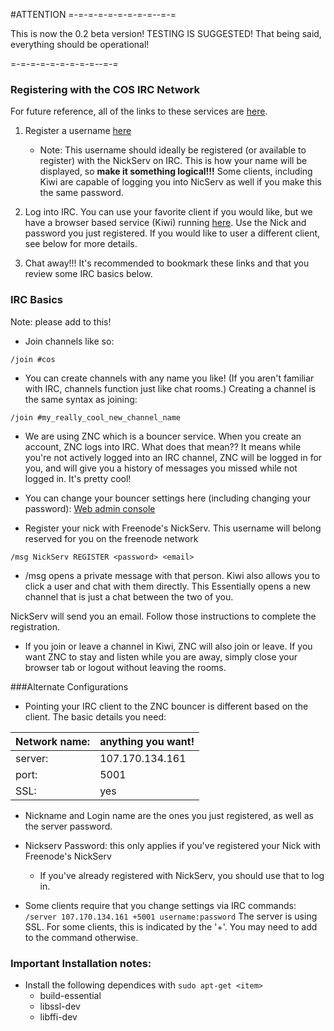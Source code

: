 #ATTENTION
=-=-=-=-=-=-=-=-=--=-=

This is now the 0.2 beta version!  TESTING IS SUGGESTED!  That being said, everything should be operational!

=-=-=-=-=-=-=-=-=--=-=


### Registering with the COS IRC Network
For future reference, all of the links to these services are [here](http://107.170.134.161:5000/).

1. Register a username [here](http://107.170.134.161:5000/register)
    * Note: This username should ideally be registered (or available to register) with the NickServ on IRC.  This is how your name will be displayed, so **make it something logical!!!** Some clients, including Kiwi are capable of logging you into NicServ as well if you make this the same password.

2. Log into IRC. You can use your favorite client if you would like, but we have a browser based service (Kiwi) running [here](http://107.170.134.161:7778/). Use the Nick and password you just registered. If you would like to user a different client, see below for more details. 

3. Chat away!!!  It's recommended to bookmark these links and that you review some IRC basics below. 


### IRC Basics
Note: please add to this!

* Join channels like so:

`/join #cos`

* You can create channels with any name you like!  (If you aren't familiar with IRC, channels function just like chat rooms.) Creating a channel is the same syntax as joining:

`/join #my_really_cool_new_channel_name`

* We are using ZNC which is a bouncer service. When you create an account, ZNC logs into IRC. What does that mean??  It means while you're not actively logged into an IRC channel, ZNC will be logged in for you, and will give you a history of messages you missed while not logged in.  It's pretty cool! 
* You can change your bouncer settings here (including changing your password): [Web admin console](https://107.170.134.161:5001)

* Register your nick with Freenode's NickServ. This username will belong reserved for you on the freenode network

`/msg NickServ REGISTER <password> <email>`

* /msg <username> opens a private message with that person. Kiwi also allows you to click a user and chat with them directly. This Essentially opens a new channel that is just a chat between the two of you.

NickServ will send you an email. Follow those instructions to complete the registration.

* If you join or leave a channel in Kiwi, ZNC will also join or leave. If you want ZNC to stay and listen while you are away, simply close your browser tab or logout without leaving the rooms.
        

###Alternate Configurations

*  Pointing your IRC client to the ZNC bouncer is different based on the client. The basic details you need:

|Network name: | anything you want!|
|---|---|
|server:| 107.170.134.161|
|port:| 5001|
|SSL:| yes|

* Nickname and Login name are the ones you just registered, as well as the server password.

* Nickserv Password: this only applies if you've registered your Nick with Freenode's NickServ
    * If you've already registered with NickServ, you should use that to log in.

* Some clients require that you change settings via IRC commands:
    `/server 107.170.134.161 +5001 username:password`
The server is using SSL. For some clients, this is indicated by the '+'. You may need to add to the command otherwise.

### Important Installation notes:

* Install the following dependices with `sudo apt-get <item>`
    * build-essential
    * libssl-dev
    * libffi-dev